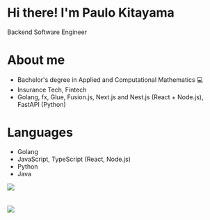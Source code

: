 # Hi there! I'm Paulo Kitayama

Backend Software Engineer

# About me
- Bachelor's degree in Applied and Computational Mathematics 💻
- Insurance Tech, Fintech
- Golang, fx, Glue, Fusion.js, Next.js and Nest.js (React + Node.js), FastAPI (Python)

# Languages

- Golang
- JavaScript, TypeScript (React, Node.js)
- Python
- Java

<!---<img align="left" with="45%" src="https://github-readme-stats.vercel.app/api?username=ptoshiok&show_icons=true&theme=tokyonight" /> --->

<img align="left" with="45%" src="https://github-readme-stats.vercel.app/api/top-langs/?username=ptoshiok&layout=compact&theme=tokyonight&hide=jupyter%20notebook" />

<br clear="left"/>
<br/>

<br/>

<a href="https://www.linkedin.com/in/paulo-kitayama/">
    <img src="https://img.shields.io/badge/linkedin-%230077B5.svg?style=for-the-badge&logo=linkedin&logoColor=white">
</a>

<!---- 👋 Hi, I’m @ptoshiok
- 👀 I’m interested in ...
- 🌱 I’m currently learning ...
- 💞️ I’m looking to collaborate on ...
- 📫 How to reach me ...
- 😄 Pronouns: ...
- ⚡ Fun fact: ...

<!---
ptoshiok/ptoshiok is a ✨ special ✨ repository because its `README.md` (this file) appears on your GitHub profile.
You can click the Preview link to take a look at your changes.
--->
